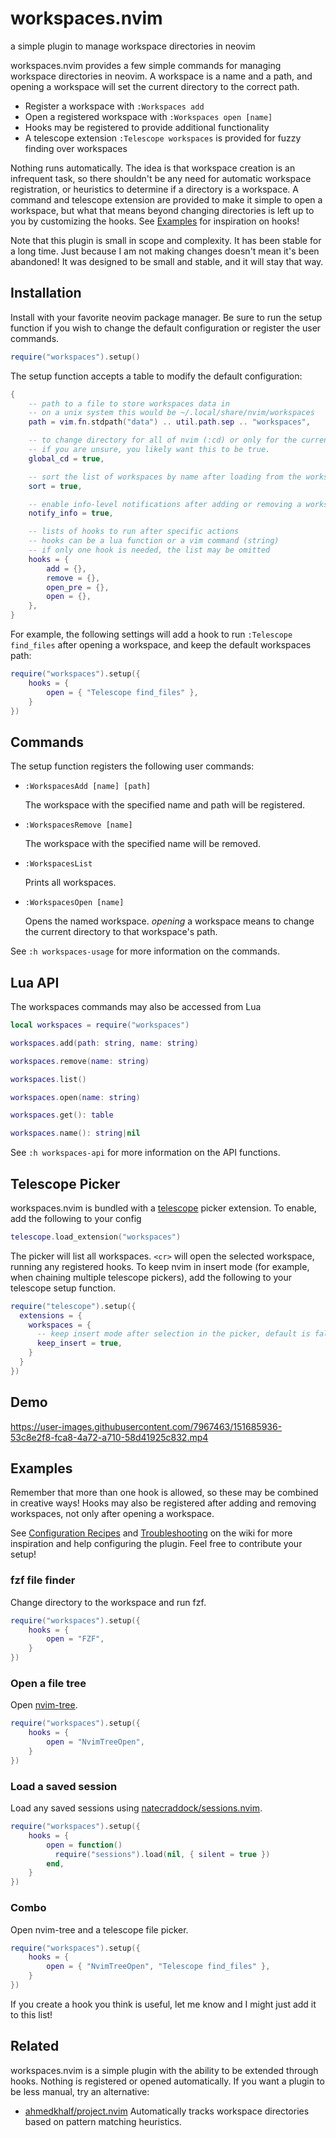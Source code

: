# workspaces.nvim

a simple plugin to manage workspace directories in neovim

workspaces.nvim provides a few simple commands for managing workspace
directories in neovim. A workspace is a name and a path, and opening a workspace
will set the current directory to the correct path.

* Register a workspace with `:Workspaces add`
* Open a registered workspace with `:Workspaces open [name]`
* Hooks may be registered to provide additional functionality
* A telescope extension `:Telescope workspaces` is provided for fuzzy finding
  over workspaces

Nothing runs automatically. The idea is that workspace creation is an infrequent
task, so there shouldn't be any need for automatic workspace registration, or
heuristics to determine if a directory is a workspace. A command and telescope
extension are provided to make it simple to open a workspace, but what that
means beyond changing directories is left up to you by customizing the hooks.
See [Examples](#examples) for inspiration on hooks!

Note that this plugin is small in scope and complexity. It has been stable for a
long time. Just because I am not making changes doesn't mean it's been
abandoned! It was designed to be small and stable, and it will stay that way.

## Installation

Install with your favorite neovim package manager. Be sure to run the setup
function if you wish to change the default configuration or register the user
commands.

```lua
require("workspaces").setup()
```

The setup function accepts a table to modify the default configuration:

```lua
{
    -- path to a file to store workspaces data in
    -- on a unix system this would be ~/.local/share/nvim/workspaces
    path = vim.fn.stdpath("data") .. util.path.sep .. "workspaces",

    -- to change directory for all of nvim (:cd) or only for the current window (:lcd)
    -- if you are unsure, you likely want this to be true.
    global_cd = true,

    -- sort the list of workspaces by name after loading from the workspaces path.
    sort = true,

    -- enable info-level notifications after adding or removing a workspace
    notify_info = true,

    -- lists of hooks to run after specific actions
    -- hooks can be a lua function or a vim command (string)
    -- if only one hook is needed, the list may be omitted
    hooks = {
        add = {},
        remove = {},
        open_pre = {},
        open = {},
    },
}
```

For example, the following settings will add a hook to run `:Telescope
find_files` after opening a workspace, and keep the default workspaces path:

```lua
require("workspaces").setup({
    hooks = {
        open = { "Telescope find_files" },
    }
})
```

## Commands

The setup function registers the following user commands:

* `:WorkspacesAdd [name] [path]`

  The workspace with the specified name and path will be registered.

* `:WorkspacesRemove [name]`

  The workspace with the specified name will be removed.

* `:WorkspacesList`

  Prints all workspaces.

* `:WorkspacesOpen [name]`

  Opens the named workspace. *opening* a workspace means to change the current
  directory to that workspace's path.

See `:h workspaces-usage` for more information on the commands.

## Lua API

The workspaces commands may also be accessed from Lua

```lua
local workspaces = require("workspaces")

workspaces.add(path: string, name: string)

workspaces.remove(name: string)

workspaces.list()

workspaces.open(name: string)

workspaces.get(): table

workspaces.name(): string|nil
```

See `:h workspaces-api` for more information on the API functions.

## Telescope Picker

workspaces.nvim is bundled with a
[telescope](https://github.com/nvim-telescope/telescope.nvim) picker extension.
To enable, add the following to your config

```lua
telescope.load_extension("workspaces")
```

The picker will list all workspaces. `<cr>` will open the selected workspace,
running any registered hooks. To keep nvim in insert mode (for example, when
chaining multiple telescope pickers), add the following to your telescope setup
function.

```lua
require("telescope").setup({
  extensions = {
    workspaces = {
      -- keep insert mode after selection in the picker, default is false
      keep_insert = true,
    }
  }
})
```

## Demo

https://user-images.githubusercontent.com/7967463/151685936-53c8e2f8-fca8-4a72-a710-58d41925c832.mp4

## Examples

Remember that more than one hook is allowed, so these may be combined in
creative ways! Hooks may also be registered after adding and removing
workspaces, not only after opening a workspace.

See [Configuration
Recipes](https://github.com/natecraddock/workspaces.nvim/wiki/Configuration-Recipes)
and
[Troubleshooting](https://github.com/natecraddock/workspaces.nvim/wiki/Troubleshooting)
on the wiki for more inspiration and help configuring the plugin. Feel free to
contribute your setup!

### fzf file finder

Change directory to the workspace and run fzf.

```lua
require("workspaces").setup({
    hooks = {
        open = "FZF",
    }
})
```

### Open a file tree

Open [nvim-tree](https://github.com/kyazdani42/nvim-tree.lua).

```lua
require("workspaces").setup({
    hooks = {
        open = "NvimTreeOpen",
    }
})
```

### Load a saved session

Load any saved sessions using
[natecraddock/sessions.nvim](https://github.com/natecraddock/sessions.nvim).

```lua
require("workspaces").setup({
    hooks = {
        open = function()
          require("sessions").load(nil, { silent = true })
        end,
    }
})
```

### Combo

Open nvim-tree and a telescope file picker.

```lua
require("workspaces").setup({
    hooks = {
        open = { "NvimTreeOpen", "Telescope find_files" },
    }
})
```

If you create a hook you think is useful, let me know and I might just add it to
this list!

## Related

workspaces.nvim is a simple plugin with the ability to be extended through
hooks. Nothing is registered or opened automatically. If you want a plugin to be
less manual, try an alternative:

* [ahmedkhalf/project.nvim](https://github.com/ahmedkhalf/project.nvim)
  Automatically tracks workspace directories based on pattern matching
  heuristics.

